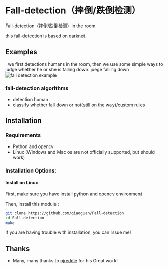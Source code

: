 # Fall-detection（摔倒/跌倒检测）
Fall-detection（摔倒/跌倒检测）in the room

 this fall-detection is based on [darknet](https://pjreddie.com/darknet/yolo/).


## Examples
   we first detections humans in the room, then we use some simple ways to judge whether he or she is falling down.
   juege falling down
![fall detection example](https://github.com/qiaoguan/Fall-detection/blob/master/demo.gif)

### fall-detection algorithms

  * detection human
  * classify whether fall down or not(still on the way)/custom rules  
## Installation

### Requirements

  * Python and opencv
  * Linux (Windows and Mac os are not officially supported, but should work)

### Installation Options:

#### Install on Linux

First, make sure you have install python and opencv environment


Then, install this module :

```bash
git clone https://github.com/qiaoguan/Fall-detection
cd Fall-detection
make
```

If you are having trouble with installation, you can Issue me!

## Thanks

* Many, many thanks to [pjreddie](https://pjreddie.com/darknet/yolo/) for his Great work!
  
